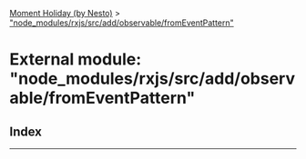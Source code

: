 [Moment Holiday (by Nesto)](../README.md) > ["node_modules/rxjs/src/add/observable/fromEventPattern"](../modules/_node_modules_rxjs_src_add_observable_fromeventpattern_.md)

# External module: "node_modules/rxjs/src/add/observable/fromEventPattern"

## Index

---

